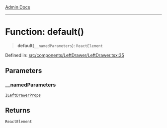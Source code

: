 [Admin Docs](/)

---

# Function: default()

> **default**(`__namedParameters`): `ReactElement`

Defined in: [src/components/LeftDrawer/LeftDrawer.tsx:35](https://github.com/PalisadoesFoundation/talawa-admin/blob/main/src/components/LeftDrawer/LeftDrawer.tsx#L35)

## Parameters

### \_\_namedParameters

[`ILeftDrawerProps`](../interfaces/ILeftDrawerProps.md)

## Returns

`ReactElement`
